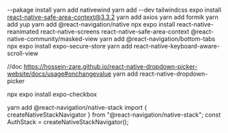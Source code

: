 
--pakage install
yarn add nativewind
yarn add --dev tailwindcss
expo install react-native-safe-area-context@3.3.2
yarn add axios
yarn add formik
yarn add yup
yarn add @react-navigation/native
npx expo install react-native-reanimated react-native-screens react-native-safe-area-context @react-native-community/masked-view
yarn add @react-navigation/bottom-tabs
npx expo install expo-secure-store
yarn add react-native-keyboard-aware-scroll-view

//doc
https://hossein-zare.github.io/react-native-dropdown-picker-website/docs/usage#onchangevalue
yarn add react-native-dropdown-picker 

npx expo install expo-checkbox

yarn add @react-navigation/native-stack
import { createNativeStackNavigator } from "@react-navigation/native-stack";
const AuthStack = createNativeStackNavigator();